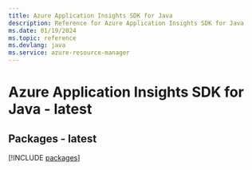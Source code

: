 ```yaml
---
title: Azure Application Insights SDK for Java
description: Reference for Azure Application Insights SDK for Java
ms.date: 01/19/2024
ms.topic: reference
ms.devlang: java
ms.service: azure-resource-manager
---
```

# Azure Application Insights SDK for Java - latest
## Packages - latest
[!INCLUDE [packages](application-insights-index.md)]